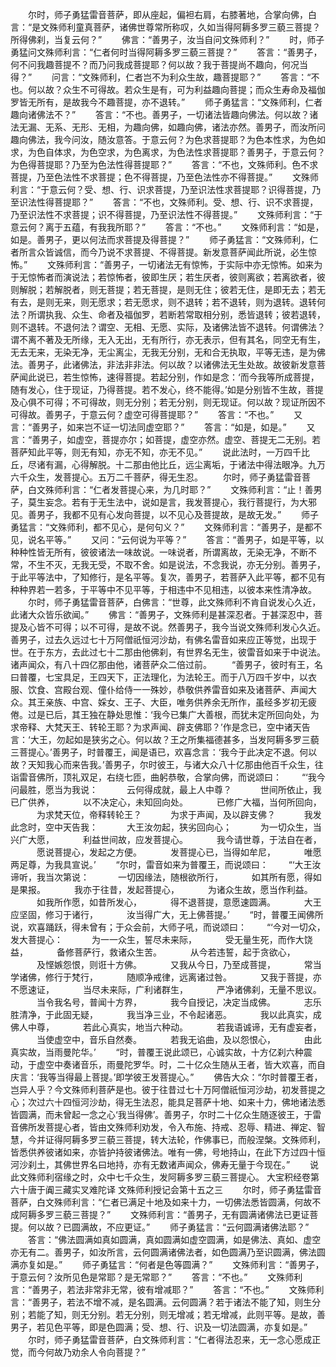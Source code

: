 <!-- { "loadSidebar": true } -->
　　尔时，师子勇猛雷音菩萨，即从座起，偏袒右肩，右膝著地，合掌向佛，白言：“是文殊师利童真菩萨，诸佛世尊常所称叹，久如当得阿耨多罗三藐三菩提？所得佛刹，当复云何？”
　　佛言：“善男子，汝当自问文殊师利？”
　　时，师子勇猛问文殊师利言：“仁者何时当得阿耨多罗三藐三菩提？”
　　答言：“善男子，何不问我趣菩提不？而乃问我成菩提耶？何以故？我于菩提尚不趣向，何况当得？”
　　问言：“文殊师利，仁者岂不为利众生故，趣菩提耶？”
　　答言：“不也。何以故？众生不可得故。若众生是有，可为利益趣向菩提；而众生寿命及福伽罗皆无所有，是故我今不趣菩提，亦不退转。”
　　师子勇猛言：“文殊师利，仁者趣向诸佛法不？”
　　答言：“不也。善男子，一切诸法皆趣向佛法。何以故？诸法无漏、无系、无形、无相，为趣向佛，如趣向佛，诸法亦然。善男子，而汝所问趣向佛法，我今问汝，随汝意答。于意云何？为色求菩提耶？为色本性求，为色如求，为色自体求，为色空求，为色离求，为色法性求菩提耶？善男子，于意云何？为色得菩提耶？乃至为色法性得菩提耶？”
　　答言：“不也，文殊师利。色不求菩提，乃至色法性不求菩提；色不得菩提，乃至色法性亦不得菩提。”
　　文殊师利言：“于意云何？受、想、行、识求菩提，乃至识法性求菩提耶？识得菩提，乃至识法性得菩提耶？”
　　答言：“不也，文殊师利。受、想、行、识不求菩提，乃至识法性不求菩提；识不得菩提，乃至识法性不得菩提。”
　　文殊师利言：“于意云何？离于五蕴，有我我所耶？”
　　答言：“不也。”
　　文殊师利言：“如是，如是。善男子，更以何法而求菩提及得菩提？”
　　师子勇猛言：“文殊师利，仁者所言众皆诚信，而今乃说不求菩提、不得菩提。新发意菩萨闻此所说，必生惊怖。”
　　文殊师利言：“善男子，一切诸法无有惊怖，于实际中亦无惊怖。如来为于无惊怖者而演说法；若惊怖者，彼即生厌；若生厌者，彼则离欲；若离欲者，彼则解脱；若解脱者，则无菩提；若无菩提，是则无住；彼若无住，是即无去；若无有去，是则无来，则无愿求；若无愿求，则不退转；若不退转，则为退转。退转何法？所谓执我、众生、命者及福伽罗，若断若常取相分别，悉皆退转；彼若退转，则不退转。不退何法？谓空、无相、无愿、实际，及诸佛法皆不退转。何谓佛法？谓不离不著及无所缘，无入无出，无有所行，亦无表示，但有其名，同空无有生，无去无来，无染无净，无尘离尘，无我无分别，无和合无执取，平等无违，是为佛法。善男子，此诸佛法，非法非非法。何以故？以诸佛法无生处故。故彼新发意菩萨闻此说已，若生惊怖，速得菩提。若起分别，作如是念：‘而今我等所成菩提，随有发心，住于现证，乃得菩提。若不发心，终不能得。’如是分别皆不生故，菩提及心俱不可得；不可得故，则无分别；若无分别，则无现证。何以故？现证所因不可得故。善男子，于意云何？虚空可得菩提耶？”
　　答言：“不也。”
　　又言：“善男子，如来岂不证一切法同虚空耶？”
　　答言：“如是，如是。”
　　又言：“善男子，如虚空，菩提亦尔；如菩提，虚空亦然。虚空、菩提无二无别。若菩萨知此平等，则无有知，亦无不知，亦无不见。”
　　说此法时，一万四千比丘，尽诸有漏，心得解脱。十二那由他比丘，远尘离垢，于诸法中得法眼净。九万六千众生，发菩提心。五万二千菩萨，得无生忍。
　　尔时，师子勇猛雷音菩萨，白文殊师利言：“仁者发菩提心来，为几时耶？”
　　文殊师利言：“止！善男子，莫生妄念。若有于无生法中，说如是言，我发菩提心，我行菩提行，为大邪见。善男子，我都不见有心发向菩提，以不见心及菩提故，是故无发。”
　　师子勇猛言：“文殊师利，都不见心，是何句义？”
　　文殊师利言：“善男子，是都不见，说名平等。”
　　又问：“云何说为平等？”
　　答言：“善男子，如是平等，以种种性皆无所有，彼彼诸法一味故说。一味说者，所谓离故，无染无净，不断不常，不生不灭，无我无受，不取不舍。如是说法，不念我说，亦无分别。善男子，于此平等法中，了知修行，是名平等。复次，善男子，若菩萨入此平等，都不见有种种界若一若多，于平等中不见平等，于相违中不见相违，以彼本来性清净故。
　　尔时，师子勇猛雷音菩萨，白佛言：“世尊，此文殊师利不肯自说发心久近，此诸大众皆乐欲闻。”
　　佛言：“善男子，文殊师利是甚深忍者。于甚深忍中，菩提及心皆不可得；以不可得，是故不说。然善男子，我今当说文殊师利发心久近。善男子，过去久远过七十万阿僧祇恒河沙劫，有佛名雷音如来应正等觉，出现于世。在于东方，去此过七十二那由他佛刹，有世界名无生，彼雷音如来于中说法。诸声闻众，有八十四亿那由他，诸菩萨众二倍过前。
　　“善男子，彼时有王，名曰普覆，七宝具足，王四天下，正法理化，为法轮王。而于八万四千岁中，以衣服、饮食、宫殿台观、僮仆给侍一一殊妙，恭敬供养雷音如来及诸菩萨、声闻大众。其王亲族、中宫、婇女、王子、大臣，唯务供养余无所作，虽经多岁初无疲倦。过是已后，其王独在静处思惟：‘我今已集广大善根，而犹未定所回向处，为求帝释、大梵天王、转轮王耶？为求声闻、辟支佛耶？’作是念已，空中诸天告言：‘大王，勿起如是狭劣之心。何以故？王之所集福德甚多，当发阿耨多罗三藐三菩提心。’善男子，时普覆王，闻是语已，欢喜念言：‘我今于此决定不退。何以故？天知我心而来告我。’善男子，尔时彼王，与诸大众八十亿那由他百千众生，往诣雷音佛所，顶礼双足，右绕七匝，曲躬恭敬，合掌向佛，而说颂曰：
　　“‘我今问最胜，愿当为我说：
　　　云何得成就，最上人中尊？
　　　世间所依止，我已广供养，
　　　以不决定心，未知回向处。
　　　已修广大福，当何所回向，
　　　为求梵天位，帝释转轮王？
　　　为求于声闻，及以辟支佛？
　　　我发此念时，空中天告我：
　　　大王汝勿起，狭劣回向心；
　　　为一切众生，当兴广大愿，
　　　利益世间故，应发菩提心。
　　　我今请世尊，于法自在者，
　　　愿说菩提心，发起之方便。
　　　发菩提心已，当得如牟尼，
　　　唯愿两足尊，为我具宣说。’
　　“尔时，雷音如来为普覆王，而说颂曰：
　　“‘大王汝谛听，我当次第说：
　　　一切因缘法，随根欲所行，
　　　如其所有愿，得如是果报。
　　　我亦于往昔，发起菩提心，
　　　为诸众生故，愿当作利益。
　　　如我所作愿，如昔所发心，
　　　得不退菩提，意愿速圆满。
　　　大王应坚固，修习于诸行，
　　　汝当得广大，无上佛菩提。’
　　“时，普覆王闻佛所说，欢喜踊跃，得未曾有；于众会前，大师子吼，而说颂曰：
　　“‘今对一切众，发大菩提心：
　　　为一一众生，誓尽未来际，
　　　受无量生死，而作大饶益，
　　　备修菩萨行，救诸众生苦。
　　　从今若违誓，起于贪欲心，
　　　及悭嫉怨恨，则诳十方佛。
　　　又我从今日，乃至成菩提，
　　　常当学诸佛，修行于梵行，
　　　随顺净戒律，远离诸过咎。
　　　又我于菩提，亦不愿速证，
　　　当尽未来际，广利诸群生，
　　　严净诸佛刹，无量不思议。
　　　当令我名号，普闻十方界，
　　　我今自授记，决定当成佛。
　　　志乐胜清净，于此固无疑，
　　　我当净三业，不令起诸恶。
　　　我以此真实，成佛人中尊，
　　　若此心真实，地当六种动。
　　　若我语诚谛，无有虚妄者，
　　　当使虚空中，音乐自然奏。
　　　若我无谄曲，及以怨恨心，
　　　由此真实故，当雨曼陀华。’
　　“时，普覆王说此颂已，心诚实故，十方亿刹六种震动，于虚空中奏诸音乐，雨曼陀罗华。时，二十亿众生随从王者，皆大欢喜，而自庆言：‘我等当得最上菩提。’即学彼王发菩提心。”
　　佛告大众：“尔时普覆王者，岂异人乎？今文殊师利菩萨是也。彼于往昔过七十万阿僧祇恒河沙劫，初发菩提之心；次过六十四恒河沙劫，得无生法忍，能具足菩萨十地、如来十力，佛地诸法悉皆圆满，而未曾起一念之心‘我当得佛’。善男子，尔时二十亿众生随逐彼王，于雷音佛所发菩提心者，皆由文殊师利劝发，令入布施、持戒、忍辱、精进、禅定、智慧，今并证得阿耨多罗三藐三菩提，转大法轮，作佛事已，而般涅槃。文殊师利，皆悉供养彼诸如来，亦皆护持彼诸佛法。唯有一佛，号地持山，在此下方过四十恒河沙刹土，其佛世界名曰地持，亦有无数诸声闻众，佛寿无量于今现在。”
　　说此文殊师利宿缘之时，众中七千众生，发阿耨多罗三藐三菩提心。
大宝积经卷第六十唐于阗三藏实叉难陀译
文殊师利授记会第十五之三
　　尔时，师子勇猛雷音菩萨，白文殊师利言：“仁者已满足十地及如来十力，一切佛法悉皆圆满，何故不成阿耨多罗三藐三菩提？”
　　文殊师利言：“善男子，无有圆满诸佛法已更证菩提。何以故？已圆满故，不应更证。”
　　师子勇猛言：“云何圆满诸佛法耶？”
　　答言：“佛法圆满如真如圆满，真如圆满如虚空圆满，如是佛法、真如、虚空亦无有二。善男子，如汝所言，云何圆满诸佛法者，如色圆满乃至识圆满，佛法圆满亦复如是。”
　　师子勇猛言：“何者是色等圆满？”
　　文殊师利言：“善男子，于意云何？汝所见色是常耶？是无常耶？”
　　答言：“不也。”
　　文殊师利言：“善男子，若法非常非无常，彼有增减耶？”
　　答言：“不也。”
　　文殊师利言：“善男子，若法不增不减，是名圆满。云何圆满？若于诸法不能了知，则生分别；若能了知，则无分别。若无分别，则无增减；若无增减，此则平等。是故，善男子，若见色平等，即是色圆满；受、想、行、识及一切法圆满，亦复如是。”
　　尔时，师子勇猛雷音菩萨，白文殊师利言：“仁者得法忍来，无一念心愿成正觉，而今何故乃劝余人令向菩提？”
